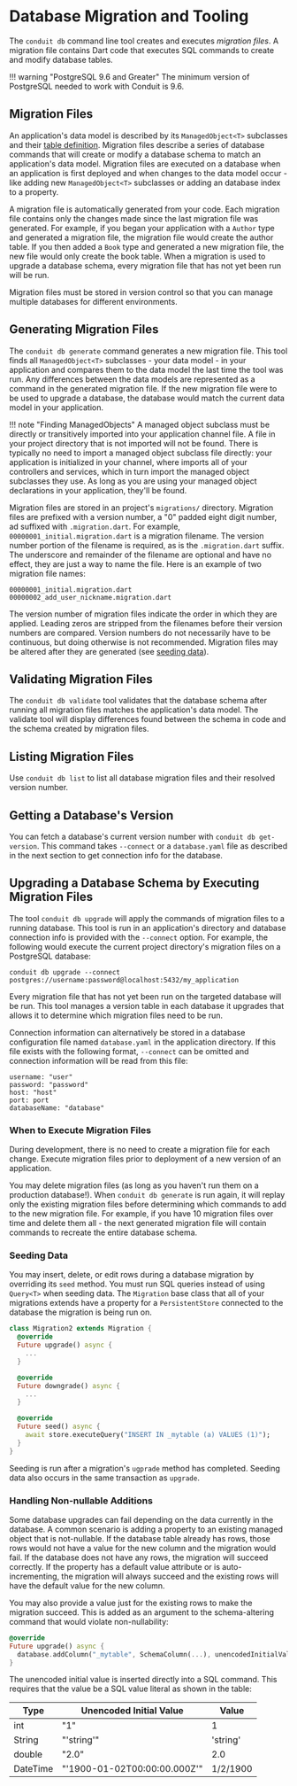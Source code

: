 # Database Migration and Tooling

The `conduit db` command line tool creates and executes *migration files*. A migration file contains Dart code that executes SQL commands to create and modify database tables. 

!!! warning "PostgreSQL 9.6 and Greater"
    The minimum version of PostgreSQL needed to work with Conduit is 9.6.

## Migration Files

An application's data model is described by its `ManagedObject<T>` subclasses and their [table definition](modeling_data.md). Migration files describe a series of database commands that will create or modify a database schema to match an application's data model. Migration files are executed on a database when an application is first deployed and when changes to the data model occur - like adding new `ManagedObject<T>` subclasses or adding an database index to a property.

A migration file is automatically generated from your code. Each migration file contains only the changes made since the last migration file was generated. For example, if you began your application with a `Author` type and generated a migration file, the migration file would create the author table. If you then added a `Book` type and generated a new migration file, the new file would only create the book table. When a migration is used to upgrade a database schema, every migration file that has not yet been run will be run.

Migration files must be stored in version control so that you can manage multiple databases for different environments.

## Generating Migration Files

The `conduit db generate` command generates a new migration file. This tool finds all `ManagedObject<T>` subclasses - your data model - in your application and compares them to the data model the last time the tool was run. Any differences between the data models are represented as a command in the generated migration file. If the new migration file were to be used to upgrade a database, the database would match the current data model in your application.

!!! note "Finding ManagedObjects"
        A managed object subclass must be directly or transitively imported into your application channel file. A file in your project directory that is not imported will not be found. There is typically no need to import a managed object subclass file directly: your application is initialized in your channel, where imports all of your controllers and services, which in turn import the managed object subclasses they use. As long as you are using your managed object declarations in your application, they'll be found.

Migration files are stored in an project's `migrations/` directory. Migration files are prefixed with a version number, a "0" padded eight digit number, ad suffixed with `.migration.dart`. For example, `00000001_initial.migration.dart` is a migration filename. The version number portion of the filename is required, as is the `.migration.dart` suffix. The underscore and remainder of the filename are optional and have no effect, they are just a way to name the file. Here is an example of two migration file names:

```
00000001_initial.migration.dart
00000002_add_user_nickname.migration.dart
```

The version number of migration files indicate the order in which they are applied. Leading zeros are stripped from the filenames before their version numbers are compared. Version numbers do not necessarily have to be continuous, but doing otherwise is not recommended. Migration files may be altered after they are generated (see [seeding data](#seeding-data)).

## Validating Migration Files

The `conduit db validate` tool validates that the database schema after running all migration files matches the application's data model. The validate tool will display differences found between the schema in code and the schema created by migration files.

## Listing Migration Files

Use `conduit db list` to list all database migration files and their resolved version number.

## Getting a Database's Version

You can fetch a database's current version number with `conduit db get-version`. This command takes `--connect` or a `database.yaml` file as described in the next section to get connection info for the database.

## Upgrading a Database Schema by Executing Migration Files

The tool `conduit db upgrade` will apply the commands of migration files to a running database. This tool is run in an application's directory and database connection info is provided with the `--connect` option. For example, the following would execute the current project directory's migration files on a PostgreSQL database:

```
conduit db upgrade --connect postgres://username:password@localhost:5432/my_application
```

Every migration file that has not yet been run on the targeted database will be run. This tool manages a version table in each database it upgrades that allows it to determine which migration files need to be run.

Connection information can alternatively be stored in a database configuration file named `database.yaml` in the application directory. If this file exists with the following format, `--connect` can be omitted and connection information will be read from this file:

```
username: "user"
password: "password"
host: "host"
port: port
databaseName: "database"
```

### When to Execute Migration Files

During development, there is no need to create a migration file for each change. Execute migration files prior to deployment of a new version of an application.

You may delete migration files (as long as you haven't run them on a production database!). When `conduit db generate` is run again, it will replay only the existing migration files before determining which commands to add to the new migration file. For example, if you have 10 migration files over time and delete them all - the next generated migration file will contain commands to recreate the entire database schema.

### Seeding Data

You may insert, delete, or edit rows during a database migration by overriding its `seed` method. You must run SQL queries instead of using `Query<T>` when seeding data. The `Migration` base class that all of your migrations extends have a property for a `PersistentStore` connected to the database the migration is being run on.


```dart
class Migration2 extends Migration {
  @override
  Future upgrade() async {
    ...
  }

  @override
  Future downgrade() async {
    ...
  }

  @override
  Future seed() async {
    await store.executeQuery("INSERT IN _mytable (a) VALUES (1)");
  }
}
```

Seeding is run after a migration's `ugprade` method has completed. Seeding data also occurs in the same transaction as `upgrade`.

### Handling Non-nullable Additions

Some database upgrades can fail depending on the data currently in the database. A common scenario is adding a property to an existing managed object that is not-nullable. If the database table already has rows, those rows would not have a value for the new column and the migration would fail. If the database does not have any rows, the migration will succeed correctly. If the property has a default value attribute or is auto-incrementing, the migration will always succeed and the existing rows will have the default value for the new column.

You may also provide a value just for the existing rows to make the migration succeed. This is added as an argument to the schema-altering command that would violate non-nullability:

```dart
@override
Future upgrade() async {
  database.addColumn("_mytable", SchemaColumn(...), unencodedInitialValue: "'text'")
}
```

The unencoded initial value is inserted directly into a SQL command. This requires that the value be a SQL value literal as shown in the table:

| Type | Unencoded Initial Value | Value |
| ---- | ----------------------- | ----- |
| int | "1" | 1 |
| String | "'string'" | 'string' |
| double | "2.0" | 2.0 |
| DateTime | "'1900-01-02T00:00:00.000Z'" | 1/2/1900 |
